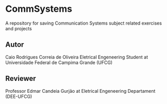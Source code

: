 # CommSystems
A repository for saving Communication Systems subject related exercises and projects

## Autor
Caio Rodrigues Correia de Oliveira 
Eletrical Engeneering Student at Universidade Federal de Campima Grande (UFCG)

## Reviewer
Professor Edmar Candeia Gurjão at Eletrical Engeneering Departament (DEE-UFCG)